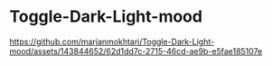# Toggle-Dark-Light-mood

https://github.com/marjanmokhtari/Toggle-Dark-Light-mood/assets/143844652/62d1dd7c-2715-46cd-ae9b-e5fae185107e


